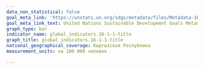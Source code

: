 ```yaml
---
data_non_statistical: false
goal_meta_link: 'https://unstats.un.org/sdgs/metadata/files/Metadata-16-01-01.pdf'
goal_meta_link_text: United Nations Sustainable Development Goals Metadata (PDF 222 KB)
graph_type: bar
indicator_name: global_indicators.16-1-1-title
graph_title: global_indicators.16-1-1-title
national_geographical_coverage: Кыргызская Республика
measurement_units: на 100 000 человек

---
```

